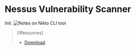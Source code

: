 
# Nessus Vulnerability Scanner
Init.
![Notes on Nikto CLI tool](nested-repos/PNPT-study-guide/PEH/nessus/nessus-vuln-scanning)


> [!Resources]
> - [Download](https://www.tenable.com/downloads/nessus?loginAttempted=true)

